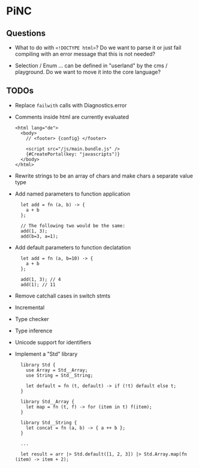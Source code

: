 # PiNC

## Questions

- What to do with `<!DOCTYPE html>`? Do we want to parse it or just fail compiling with an error message that this is
  not needed?

- Selection / Enum ... can be defined in "userland" by the cms / playground. Do we want to move it into the core
  language?

## TODOs

- Replace `failwith` calls with Diagnostics.error

- Comments inside html are currently evaluated

  ```
  <html lang="de">
    <body>
      // <footer> {config} </footer>

      <script src="/js/main.bundle.js" />
      {#CreatePortal(key: "javascripts")}
    </body>
  </html>
  ```

- Rewrite strings to be an array of chars and make chars a separate value type

- Add named parameters to function application

  ```
    let add = fn (a, b) -> {
      a + b
    };

    // The following two would be the same:
    add(1, 3);
    add(b=3, a=1);
  ```

- Add default parameters to function declatation

  ```
    let add = fn (a, b=10) -> {
      a + b
    };

    add(1, 3); // 4
    add(1); // 11
  ```

- Remove catchall cases in switch stmts

- Incremental

- Type checker

- Type inference

- Unicode support for identifiers

- Implement a "Std" library

  ```
    library Std {
      use Array = Std__Array;
      use String = Std__String;

      let default = fn (t, default) -> if (!t) default else t;
    }

    library Std__Array {
      let map = fn (t, f) -> for (item in t) f(item);
    }

    library Std__String {
      let concat = fn (a, b) -> { a ++ b };
    }

    ...

    let result = arr |> Std.default([1, 2, 3]) |> Std.Array.map(fn (item) -> item + 2);
  ```
